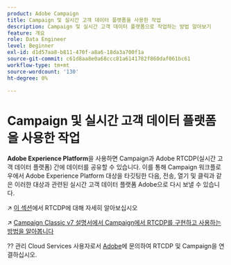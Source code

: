 ```yaml
---
product: Adobe Campaign
title: Campaign 및 실시간 고객 데이터 플랫폼을 사용한 작업
description: Campaign 및 실시간 고객 데이터 플랫폼으로 작업하는 방법 알아보기
feature: 개요
role: Data Engineer
level: Beginner
exl-id: d1d57aa8-b811-470f-a8a6-18da3a700f1a
source-git-commit: c61d8aa8e0a68ccc81a6141782f860daf061bc61
workflow-type: tm+mt
source-wordcount: '130'
ht-degree: 0%

---
```


# Campaign 및 실시간 고객 데이터 플랫폼을 사용한 작업

**Adobe Experience Platform**&#x200B;을 사용하면 Campaign과 Adobe RTCDP(실시간 고객 데이터 플랫폼) 간에 데이터를 공유할 수 있습니다. 이를 통해 Campaign 워크플로우에서 Adobe Experience Platform 대상을 타깃팅한 다음, 전송, 열기 및 클릭과 같은 이러한 대상과 관련된 실시간 고객 데이터 플랫폼 Adobe으로 다시 보낼 수 있습니다.

↗️ [이 섹션](https://experienceleague.adobe.com/docs/experience-platform/rtcdp/overview.html?lang=en)에서 RTCDP에 대해 자세히 알아보십시오

↗️ [Campaign Classic v7 설명서에서 Campaign에서 RTCDP를 구현하고 사용하는 방법을 알아봅니다](https://experienceleague.adobe.com/docs/campaign-classic/using/integrating-with-adobe-experience-cloud/aep-sources-destinations/get-started-sources-destinations.html?lang=en#integrating-with-adobe-experience-cloud)

?? 관리 Cloud Services 사용자로서 [Adobe](../start/campaign-faq.md#support)에 문의하여 RTCDP 및 Campaign을 연결하십시오.
